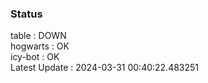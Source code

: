### Status


table : DOWN  
hogwarts : OK  
icy-bot : OK  
Latest Update : 2024-03-31 00:40:22.483251

